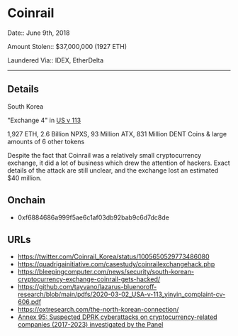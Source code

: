 # Coinrail

Date:: June 9th, 2018

Amount Stolen:: $37,000,000 (1927 ETH)

Laundered Via:: IDEX, EtherDelta

---


## Details

South Korea

"Exchange 4" in [US v 113](https://github.com/tayvano/lazarus-bluenoroff-research/blob/main/pdfs/2020-03-02_USA-v-113_yinyin_complaint-cv-606.pdf)

1,927 ETH, 2.6 Billion NPXS, 93 Million ATX, 831 Million DENT Coins & large amounts of 6 other tokens

Despite the fact that Coinrail was a relatively small cryptocurrency exchange, it did a lot of business which drew the attention of hackers. Exact details of the attack are still unclear, and the exchange lost an estimated $40 million.



## Onchain

- 0xf6884686a999f5ae6c1af03db92bab9c6d7dc8de




## URLs

- https://twitter.com/Coinrail_Korea/status/1005650529773486080
- https://quadrigainitiative.com/casestudy/coinrailexchangehack.php
- https://bleepingcomputer.com/news/security/south-korean-cryptocurrency-exchange-coinrail-gets-hacked/
- https://github.com/tayvano/lazarus-bluenoroff-research/blob/main/pdfs/2020-03-02_USA-v-113_yinyin_complaint-cv-606.pdf
- https://oxtresearch.com/the-north-korean-connection/
- [Annex 95: Suspected DPRK cyberattacks on cryptocurrency-related companies (2017-2023) investigated by the Panel](../pdfs/2024-03-07_UN-Security-Council_s-2024-215.pdf)